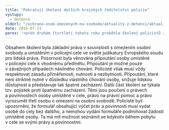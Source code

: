 ```yaml
---
title: "Pokračují školení dalších krajských ředitelství policie"
vystupy:
  - detence
oldUrl: "/ochrana-osob-omezenych-na-svobode/aktuality-z-detenci/aktuality-z-detenci-2016/pokracuji-skoleni-dalsich-krajskych-reditelstvi-policie/"
date: 2016-07-11
perex: "<p>Ve druhém čtvrtletí tohoto roku proběhla školení policistů z Krajského ředitelství policie Zlínského kraje, Karlovarského kraje a Plzeňského kraje. </p>"
---
```


<!-- imported from the old website -->

<p>Obsahem školení byla základní práva v souvislosti s omezením osobní svobody a umístěním v policejní cele ve světle judikatury Evropského soudu pro lidská práva. Pozornost byla věnována připoutání osoby umístěné v policejní cele k vhodnému předmětu. Připoutání je možné pouze v závažných případech násilného chování. Policisté však musí vždy respektovat zásadu přiměřenosti, nutnosti a nezbytnosti. Připoutání, které není striktně nutné v důsledku vlastního chování osoby, snižuje lidskou důstojnost a představuje tak špatné zacházení. Další část školení se týkala tzv. pojistek proti špatnému zacházení. Těmi jsou poučení o právech a povinnostech osoby umístěné v cele, právo na právní pomoc a právo vyrozumět třetí osobu o omezení na osobní svobodě. Policisté byli upozorněni, že formulář obsahující výčet práv a povinností musí vydat osobě do cely bez dalšího, a nemohou vydání formuláře podmiňovat žádostí umístěné osoby. Ta má mít možnost seznámit se kdykoliv během pobytu v cele se svými právy a povinnostmi.</p>
